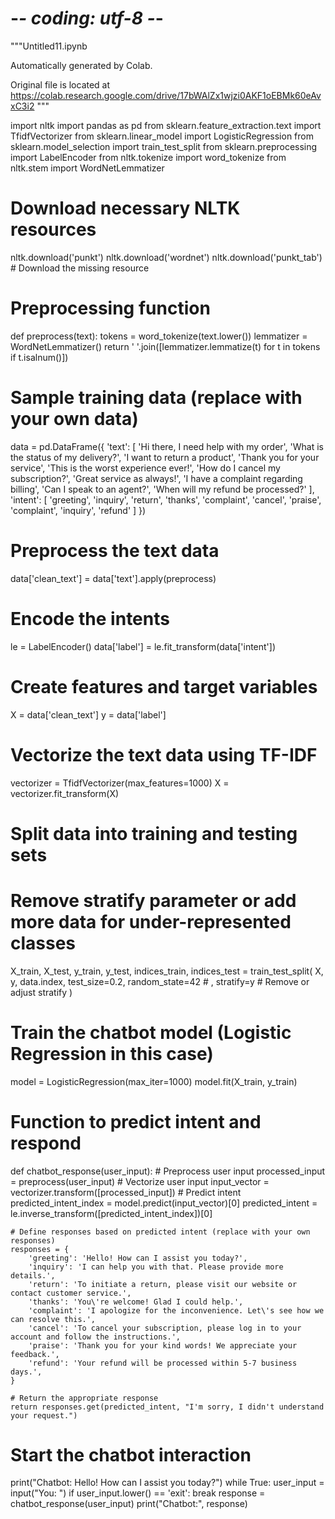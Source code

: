 # -*- coding: utf-8 -*-
"""Untitled11.ipynb

Automatically generated by Colab.

Original file is located at
    https://colab.research.google.com/drive/17bWAlZx1wjzi0AKF1oEBMk60eAvxC3i2
"""

import nltk
import pandas as pd
from sklearn.feature_extraction.text import TfidfVectorizer
from sklearn.linear_model import LogisticRegression
from sklearn.model_selection import train_test_split
from sklearn.preprocessing import LabelEncoder
from nltk.tokenize import word_tokenize
from nltk.stem import WordNetLemmatizer

# Download necessary NLTK resources
nltk.download('punkt')
nltk.download('wordnet')
nltk.download('punkt_tab') # Download the missing resource


# Preprocessing function
def preprocess(text):
    tokens = word_tokenize(text.lower())
    lemmatizer = WordNetLemmatizer()
    return ' '.join([lemmatizer.lemmatize(t) for t in tokens if t.isalnum()])

# Sample training data (replace with your own data)
data = pd.DataFrame({
    'text': [
        'Hi there, I need help with my order',
        'What is the status of my delivery?',
        'I want to return a product',
        'Thank you for your service',
        'This is the worst experience ever!',
        'How do I cancel my subscription?',
        'Great service as always!',
        'I have a complaint regarding billing',
        'Can I speak to an agent?',
        'When will my refund be processed?'
    ],
    'intent': [
        'greeting', 'inquiry', 'return', 'thanks', 'complaint',
        'cancel', 'praise', 'complaint', 'inquiry', 'refund'
    ]
})

# Preprocess the text data
data['clean_text'] = data['text'].apply(preprocess)

# Encode the intents
le = LabelEncoder()
data['label'] = le.fit_transform(data['intent'])

# Create features and target variables
X = data['clean_text']
y = data['label']

# Vectorize the text data using TF-IDF
vectorizer = TfidfVectorizer(max_features=1000)
X = vectorizer.fit_transform(X)

# Split data into training and testing sets
# Remove stratify parameter or add more data for under-represented classes
X_train, X_test, y_train, y_test, indices_train, indices_test = train_test_split(
    X, y, data.index, test_size=0.2, random_state=42
    # , stratify=y  # Remove or adjust stratify
)

# Train the chatbot model (Logistic Regression in this case)
model = LogisticRegression(max_iter=1000)
model.fit(X_train, y_train)

# Function to predict intent and respond
def chatbot_response(user_input):
    # Preprocess user input
    processed_input = preprocess(user_input)
    # Vectorize user input
    input_vector = vectorizer.transform([processed_input])
    # Predict intent
    predicted_intent_index = model.predict(input_vector)[0]
    predicted_intent = le.inverse_transform([predicted_intent_index])[0]

    # Define responses based on predicted intent (replace with your own responses)
    responses = {
        'greeting': 'Hello! How can I assist you today?',
        'inquiry': 'I can help you with that. Please provide more details.',
        'return': 'To initiate a return, please visit our website or contact customer service.',
        'thanks': 'You\'re welcome! Glad I could help.',
        'complaint': 'I apologize for the inconvenience. Let\'s see how we can resolve this.',
        'cancel': 'To cancel your subscription, please log in to your account and follow the instructions.',
        'praise': 'Thank you for your kind words! We appreciate your feedback.',
        'refund': 'Your refund will be processed within 5-7 business days.',
    }

    # Return the appropriate response
    return responses.get(predicted_intent, "I'm sorry, I didn't understand your request.")

# Start the chatbot interaction
print("Chatbot: Hello! How can I assist you today?")
while True:
    user_input = input("You: ")
    if user_input.lower() == 'exit':
        break
    response = chatbot_response(user_input)
    print("Chatbot:", response)
